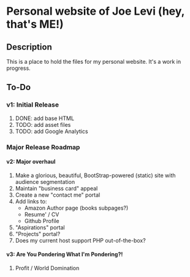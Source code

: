 # Personal website of Joe Levi (hey, that's **ME!**)

## Description
This is a place to hold the files for my personal website. It's a work in progress.

## To-Do

### v1: Initial Release
1. DONE: add base HTML
1. TODO: add asset files
1. TODO: add Google Analytics

### Major Release Roadmap

#### v2: Major overhaul
1. Make a glorious, beautiful, BootStrap-powered (static) site with audience segmentation
1. Maintain "business card" appeal
1. Create a new "contact me" portal
1. Add links to:
   - Amazon Author page (books subpages?)
   - Resume' / CV
   - Github Profile
1. "Aspirations" portal
1. "Projects" portal?
1. Does my current host support PHP out-of-the-box?

#### v3: Are You Pondering What I'm Pondering?!
1. Profit / World Domination
